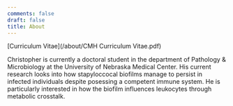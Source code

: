 ```yaml
---
comments: false
draft: false
title: About
---
```


[Curriculum Vitae](/about/CMH Curriculum Vitae.pdf)

Christopher is currently a doctoral student in the department of Pathology & Microbiology at the University of Nebraska Medical Center. His current research looks into how stapyloccocal biofilms manage to persist in infected individuals despite posessing a competent immune system. He is particularly interested in how the biofilm influences leukocytes through metabolic crosstalk.
